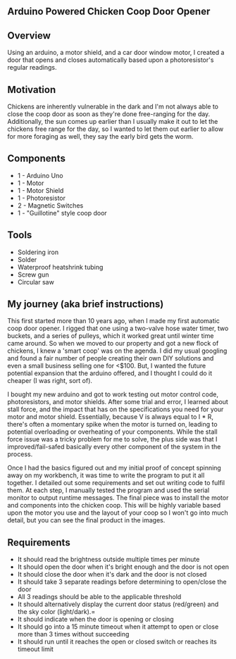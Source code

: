 ## Arduino Powered Chicken Coop Door Opener

## Overview

Using an arduino, a motor shield, and a car door window motor, I created a door that opens and closes automatically based upon a photoresistor's regular readings. 

## Motivation

Chickens are inherently vulnerable in the dark and I'm not always able to close the coop door as soon as they're done free-ranging for the day. Additionally, the sun comes up earlier than I usually make it out to let the chickens free range for the day, so I wanted to let them out earlier to allow for more foraging as well, they say the early bird gets the worm.

## Components

- 1 - Arduino Uno
- 1 - Motor
- 1 - Motor Shield
- 1 - Photoresistor
- 2 - Magnetic Switches
- 1 - "Guillotine" style coop door

## Tools

- Soldering iron
- Solder
- Waterproof heatshrink tubing
- Screw gun
- Circular saw

## My journey (aka brief instructions)

This first started more than 10 years ago, when I made my first automatic coop door opener. I rigged that one using a two-valve hose water timer, two buckets, and a series of pulleys, which it worked great until winter time came around. So when we moved to our property and got a new flock of chickens, I knew a 'smart coop' was on the agenda. I did my usual googling and found a fair number of people creating their own DIY solutions and even a small business selling one for <$100. But, I wanted the future potential expansion that the arduino offered, and I thought I could do it cheaper (I was right, sort of). 

I bought my new arduino and got to work testing out motor control code, photoresistors, and motor shields. After some trial and error, I learned about stall force, and the impact that has on the specifications you need for your motor and motor shield. Essentially, because V is always equal to I * R, there's often a momentary spike when the motor is turned on, leading to potential overloading or overheating of your components. While the stall force issue was a tricky problem for me to solve, the plus side was that I improved/fail-safed basically every other component of the system in the process. 

Once I had the basics figured out and my initial proof of concept spinning away on my workbench, it was time to write the program to put it all together. I detailed out some requirements and set out writing code to fulfil them. At each step, I manually tested the program and used the serial monitor to output runtime messages. The final piece was to install the motor and components into the chicken coop. This will be highly variable based upon the motor you use and the layout of your coop so I won't go into much detail, but you can see the final product in the images.

## Requirements

- It should read the brightness outside multiple times per minute
- It should open the door when it's bright enough and the door is not open
- It should close the door when it's dark and the door is not closed
- It should take 3 separate readings before determining to open/close the door
- All 3 readings should be able to the applicable threshold
- It should alternatively display the current door status (red/green) and the sky color (light/dark).=
- It should indicate when the door is opening or closing
- It should go into a 15 minute timeout when it attempt to open or close more than 3 times without succeeding
- It should run until it reaches the open or closed switch or reaches its timeout limit









